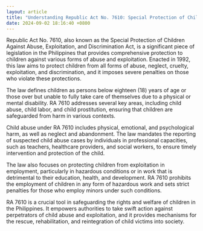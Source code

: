 ```yaml
---
layout: article
title: "Understanding Republic Act No. 7610: Special Protection of Children Against Abuse, Exploitation, and Discrimination"
date: 2024-09-02 18:16:40 +0800
---
```


<p>Republic Act No. 7610, also known as the Special Protection of Children Against Abuse, Exploitation, and Discrimination Act, is a significant piece of legislation in the Philippines that provides comprehensive protection to children against various forms of abuse and exploitation. Enacted in 1992, this law aims to protect children from all forms of abuse, neglect, cruelty, exploitation, and discrimination, and it imposes severe penalties on those who violate these protections.</p><p>The law defines children as persons below eighteen (18) years of age or those over but unable to fully take care of themselves due to a physical or mental disability. RA 7610 addresses several key areas, including child abuse, child labor, and child prostitution, ensuring that children are safeguarded from harm in various contexts.</p><p>Child abuse under RA 7610 includes physical, emotional, and psychological harm, as well as neglect and abandonment. The law mandates the reporting of suspected child abuse cases by individuals in professional capacities, such as teachers, healthcare providers, and social workers, to ensure timely intervention and protection of the child.</p><p>The law also focuses on protecting children from exploitation in employment, particularly in hazardous conditions or in work that is detrimental to their education, health, and development. RA 7610 prohibits the employment of children in any form of hazardous work and sets strict penalties for those who employ minors under such conditions.</p><p>RA 7610 is a crucial tool in safeguarding the rights and welfare of children in the Philippines. It empowers authorities to take swift action against perpetrators of child abuse and exploitation, and it provides mechanisms for the rescue, rehabilitation, and reintegration of child victims into society.</p>
